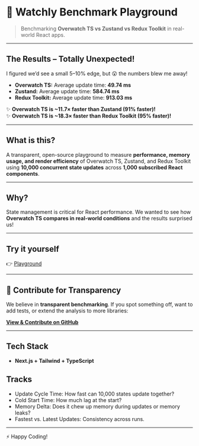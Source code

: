 # 🚀 Watchly Benchmark Playground

> Benchmarking **Overwatch TS vs Zustand vs Redux Toolkit** in real-world React apps.

---

## The Results – Totally Unexpected!

I figured we’d see a small 5–10% edge, but 😮 the numbers blew me away!

- **Overwatch TS:** Average update time: **49.74 ms**
- **Zustand:** Average update time: **584.74 ms**
- **Redux Toolkit:** Average update time: **913.03 ms**

✨ **Overwatch TS is ~11.7× faster than Zustand (91% faster)!**  
✨ **Overwatch TS is ~18.3× faster than Redux Toolkit (95% faster)!**

---

## What is this?

A transparent, open-source playground to measure **performance, memory usage, and render efficiency** of Overwatch TS, Zustand, and Redux Toolkit using **10,000 concurrent state updates** across **1,000 subscribed React components**.

---

## Why?

State management is critical for React performance. We wanted to see how **Overwatch TS compares in real-world conditions** and the results surprised us!

---

## Try it yourself
👉 [Playground](https://watchly-benchmark.netlify.app/)

---

## 🤝 Contribute for Transparency

We believe in **transparent benchmarking**. If you spot something off, want to add tests, or extend the analysis to more libraries:

**[View & Contribute on GitHub](https://github.com/WisdomBits/State-Management-Benchmark-playground)**

---

## Tech Stack

- **Next.js + Tailwind + TypeScript**

## Tracks

- Update Cycle Time: How fast can 10,000 states update together?
- Cold Start Time: How much lag at the start?
- Memory Delta: Does it chew up memory during updates or memory leaks?
- Fastest vs. Latest Updates: Consistency across runs.

---
⚡ Happy Coding!
